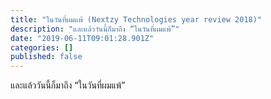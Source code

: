 ```yaml
---
title: "ในวันที่ผมแพ้ (Nextzy Technologies year review 2018)"
description: "และแล้ววันนี้ก็มาถึง “ในวันที่ผมแพ้”"
date: "2019-06-11T09:01:28.901Z"
categories: []
published: false
---
```


และแล้ววันนี้ก็มาถึง “ในวันที่ผมแพ้”
